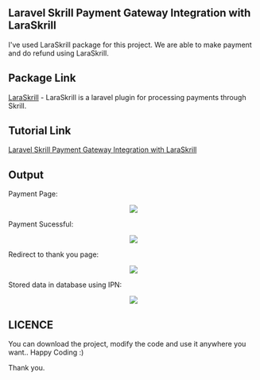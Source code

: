 ## Laravel Skrill Payment Gateway Integration with LaraSkrill
I've used LaraSkrill package for this project. We are able to make payment and do refund using LaraSkrill.

## Package Link
[LaraSkrill](https://github.com/mdobydullah/laraskrill) - LaraSkrill is a laravel plugin for processing payments through Skrill.


## Tutorial Link
[Laravel Skrill Payment Gateway Integration with LaraSkrill](https://www.mynotepaper.com/laravel-skrill-payment-gateway-integration-with-laraskrill)

## Output
Payment Page:
<p align="center">
  <img  src="https://user-images.githubusercontent.com/13184472/60883903-47212400-a26d-11e9-9660-769a431f5e00.png">
</p>
Payment Sucessful:
<p align="center">
  <img  src="https://user-images.githubusercontent.com/13184472/60883905-47b9ba80-a26d-11e9-94f2-ae06463dd227.png">
</p>
Redirect to thank you page:
<p align="center">
  <img  src="https://user-images.githubusercontent.com/13184472/60883904-47b9ba80-a26d-11e9-8cfd-3303c40fb947.png">
</p>
Stored data in database using IPN:
<p align="center">
  <img  src="https://user-images.githubusercontent.com/13184472/60883906-47b9ba80-a26d-11e9-8eec-5b4ca1b324c9.png">
</p>


## LICENCE

You can download the project, modify the code and use it anywhere you want.. Happy Coding :)

Thank you.
